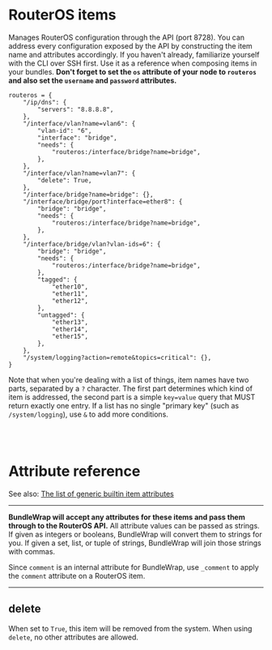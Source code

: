 # RouterOS items

Manages RouterOS configuration through the API (port 8728). You can address every configuration exposed by the API by constructing the item name and attributes accordingly. If you haven't already, familiarize yourself with the CLI over SSH first. Use it as a reference when composing items in your bundles. <strong>Don't forget to set the <code>os</code> attribute of your node to <code>routeros</code> and also set the <code>username</code> and <code>password</code> attributes.</strong>

    routeros = {
        "/ip/dns": {
            "servers": "8.8.8.8",
        },
        "/interface/vlan?name=vlan6": {
            "vlan-id": "6",
            "interface": "bridge",
            "needs": {
                "routeros:/interface/bridge?name=bridge",
            },
        },
        "/interface/vlan?name=vlan7": {
            "delete": True,
        },
        "/interface/bridge?name=bridge": {},
        "/interface/bridge/port?interface=ether8": {
            "bridge": "bridge",
            "needs": {
                "routeros:/interface/bridge?name=bridge",
            },
        },
        "/interface/bridge/vlan?vlan-ids=6": {
            "bridge": "bridge",
            "needs": {
                "routeros:/interface/bridge?name=bridge",
            },
            "tagged": {
                "ether10",
                "ether11",
                "ether12",
            },
            "untagged": {
                "ether13",
                "ether14",
                "ether15",
            },
        },
        "/system/logging?action=remote&topics=critical": {},
    }

Note that when you're dealing with a list of things, item names have two parts, separated by a `?` character. The first part determines which kind of item is addressed, the second part is a simple `key=value` query that MUST return exactly one entry. If a list has no single "primary key" (such as `/system/logging`), use `&` to add more conditions.

<br><br>

# Attribute reference

See also: [The list of generic builtin item attributes](../repo/items.py.md#builtin-item-attributes)

<hr>

<strong>BundleWrap will accept any attributes for these items and pass them through to the RouterOS API.</strong> All attribute values can be passed as strings. If given as integers or booleans, BundleWrap will convert them to strings for you. If given a set, list, or tuple of strings, BundleWrap will join those strings with commas.

Since `comment` is an internal attribute for BundleWrap, use `_comment` to apply the `comment` attribute on a RouterOS item.

<hr>

## delete

When set to `True`, this item will be removed from the system. When using `delete`, no other attributes are allowed.
